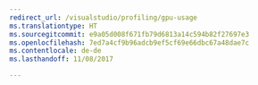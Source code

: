 ```yaml
---
redirect_url: /visualstudio/profiling/gpu-usage
ms.translationtype: HT
ms.sourcegitcommit: e9a05d008f671fb79d6813a14c594b82f27697e3
ms.openlocfilehash: 7ed7a4cf9b96adcb9ef5cf69e66dbc67a48dae7c
ms.contentlocale: de-de
ms.lasthandoff: 11/08/2017

---
```

